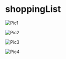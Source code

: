# shoppingList
![Pic1](https://user-images.githubusercontent.com/39098684/106403473-958da900-6437-11eb-9d0f-11607dcd371c.png)


![Pic2](https://user-images.githubusercontent.com/39098684/106403527-d4bbfa00-6437-11eb-88e1-90fd700753fd.png)


![Pic3](https://user-images.githubusercontent.com/39098684/106403691-983cce00-6438-11eb-887f-732079f7434a.png)


![Pic4](https://user-images.githubusercontent.com/39098684/106403659-73e0f180-6438-11eb-85bc-a3357d62b730.png)



